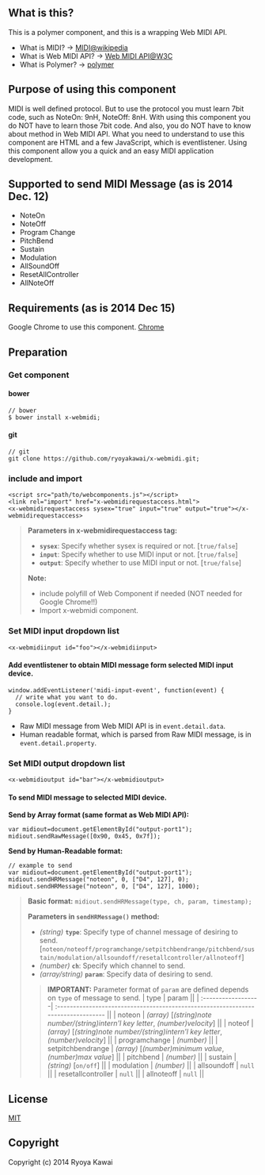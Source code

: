 ## What is this?
This is a polymer component, and this is a wrapping Web MIDI API.

 - What is MIDI? -> [MIDI@wikipedia](http://en.wikipedia.org/wiki/MIDI)
 - What is Web MIDI API? -> [Web MIDI API@W3C](http://webaudio.github.io/web-midi-api/)
 - What is Polymer? -> [polymer](https://www.polymer-project.org/)

## Purpose of using this component
MIDI is well defined protocol. But to use the protocol you must learn 7bit code, such as NoteOn: 9nH, NoteOff: 8nH.
With using this component you do NOT have to learn those 7bit code. And also, you do NOT have to know about method in Web MIDI API.
What you need to understand to use this component are HTML and a few JavaScript, which is eventlistener.
Using this component allow you a quick and an easy MIDI application development.

## Supported to send MIDI Message (as is 2014 Dec. 12)

 - NoteOn
 - NoteOff
 - Program Change
 - PitchBend
 - Sustain
 - Modulation
 - AllSoundOff
 - ResetAllController
 - AllNoteOff

## Requirements (as is 2014 Dec 15)
Google Chrome to use this component. [Chrome](http://www.google.co.jp/intl/ja/chrome/browser/)  

## Preparation
### Get component
#### bower
```
// bower
$ bower install x-webmidi;
```
#### git
```
// git
git clone https://github.com/ryoyakawai/x-webmidi.git;
```
### include and import
```
<script src="path/to/webcomponents.js"></script>
<link rel="import" href="x-webmidirequestaccess.html">
<x-webmidirequestaccess sysex="true" input="true" output="true"></x-webmidirequestaccess>
```
> **Parameters in x-webmidirequestaccess tag:**
>
>  -  **`sysex`**: Specify whether sysex is required or not. [`true/false`]
>  - **`input`**: Specify whether to use MIDI input or not. [`true/false`]
>  - **`output`**: Specify whether to use MIDI input or not. [`true/false`]
>
> **Note:**
>
> - include polyfill of Web Component if needed (NOT needed for Google Chrome!!)
> - Import x-webmidi component.

### Set MIDI input dropdown list
```
<x-webmidiinput id="foo"></x-webmidiinput>
```
#### Add eventlistener to obtain MIDI message form selected MIDI input device.
```
window.addEventListener('midi-input-event', function(event) {
  // write what you want to do.
  console.log(event.detail.);
}
```
 - Raw MIDI message from Web MIDI API is in `event.detail.data`.
 - Human readable format, which is parsed from Raw MIDI message, is in `event.detail.property`.

### Set MIDI output dropdown list
```
<x-webmidioutput id="bar"></x-webmidioutput>
```
#### To send MIDI message to selected MIDI device.
**Send by Array format (same format as Web MIDI API):**
```
var midiout=document.getElementById("output-port1");
midiout.sendRawMessage([0x90, 0x45, 0x7f]);
```
**Send by Human-Readable format:**

```
// example to send
var midiout=document.getElementById("output-port1");
midiout.sendHRMessage("noteon", 0, ["D4", 127], 0);
midiout.sendHRMessage("noteon", 0, ["D4", 127], 1000);
```

> **Basic format:**
> `midiout.sendHRMessage(type, ch, param, timestamp);`
>
> **Parameters in `sendHRMessage()` method:**
>
>  -  *(string)* **`type`**: Specify type of channel message of desiring to send. 
> [`noteon/noteoff/programchange/setpitchbendrange/pitchbend/sustain/modulation/allsoundoff/resetallcontroller/allnoteoff`]
>  - *(number)* **`ch`**: Specify which channel to send.
>  - *(array/string)* **`param`**: Specify data of desiring to send.
>> **IMPORTANT:** Parameter format of `param` are defined depends on `type` of message to send.
> | type               | param                                                                             ||
> | :------------------| :-------------------------------------------------------------------------------- ||
> | noteon             | *(array)* [*(string)note number/(string)intern'l key letter*, *(number)velocity*] ||
> | noteof             | *(array)* [*(string)note number/(string)intern'l key letter*, *(number)velocity*] ||
> | programchange      | *(number)*                                                                        ||
> | setpitchbendrange  | *(array)* [*(number)minimum value*, *(number)max value*]                          ||
> | pitchbend          | *(number)*                                                                        ||
> | sustain            | *(string)* [`on/off`]                                                             ||
> | modulation         | *(number)*                                                                        ||
> | allsoundoff        | `null`                                                                            ||
> | resetallcontroller | `null`                                                                            ||
> | allnoteoff         | `null`                                                                            ||

## License
[MIT](http://opensource.org/licenses/MIT)

## Copyright
Copyright (c) 2014 Ryoya Kawai
